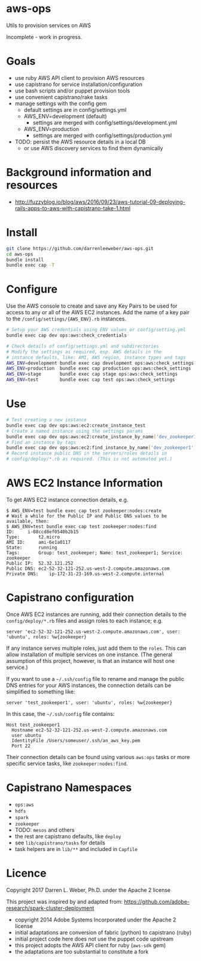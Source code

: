 # aws-ops
Utils to provision services on AWS

Incomplete - work in progress.

# Goals
 - use ruby AWS API client to provision AWS resources
 - use capistrano for service installation/configuration
 - use bash scripts and/or puppet provision tools
 - use convenient capistrano/rake tasks
 - manage settings with the config gem
    - default settings are in config/settings.yml
    - AWS_ENV=development (default)
        - settings are merged with config/settings/development.yml
    - AWS_ENV=production
        - settings are merged with config/settings/production.yml
 - TODO: persist the AWS resource details in a local DB
   - or use AWS discovery services to find them dynamically
   
# Background information and resources
 - http://fuzzyblog.io/blog/aws/2016/09/23/aws-tutorial-09-deploying-rails-apps-to-aws-with-capistrano-take-1.html

# Install
```bash
git clone https://github.com/darrenleeweber/aws-ops.git
cd aws-ops
bundle install
bundle exec cap -T
```

# Configure

Use the AWS console to create and save any Key Pairs to be used for access
to any or all of the AWS EC2 instances.  Add the name of a key pair to the
`/config/settings/{AWS_ENV}.rb` instances.

```bash
# Setup your AWS credentials using ENV values or config/setting.yml
bundle exec cap dev ops:aws:check_credentials

# Check details of config/settings.yml and subdirectories
# Modify the settings as required, esp. AWS details in the
# instance defaults, like: AMI, AWS region, instance types and tags
AWS_ENV=development bundle exec cap development ops:aws:check_settings
AWS_ENV=production  bundle exec cap production ops:aws:check_settings
AWS_ENV=stage       bundle exec cap stage ops:aws:check_settings
AWS_ENV=test        bundle exec cap test ops:aws:check_settings
```

# Use
```bash
# Test creating a new instance
bundle exec cap dev ops:aws:ec2:create_instance_test
# Create a named instance using the settings params
bundle exec cap dev ops:aws:ec2:create_instance_by_name['dev_zookeeper1']
# Find an instance by tags
bundle exec cap dev ops:aws:ec2:find_instance_by_name['dev_zookeeper1']
# Record instance public DNS in the servers/roles details in
# config/deploy/*.rb as required. (This is not automated yet.)
```

# AWS EC2 Instance Information

To get AWS EC2 instance connection details, e.g.

```
$ AWS_ENV=test bundle exec cap test zookeeper:nodes:create
# Wait a while for the Public IP and Public DNS values to be available, then:
$ AWS_ENV=test bundle exec cap test zookeeper:nodes:find
ID:		i-08ccd8ef0540b2b15
Type:		t2.micro
AMI ID:		ami-6e1a0117
State:		running
Tags:		Group: test_zookeeper; Name: test_zookeeper1; Service: zookeeper
Public IP:	52.32.121.252
Public DNS:	ec2-52-32-121-252.us-west-2.compute.amazonaws.com
Private DNS:	ip-172-31-23-169.us-west-2.compute.internal
```

# Capistrano configuration

Once AWS EC2 instances are running, add their connection details to the
`config/deploy/*.rb` files and assign roles to each instance; e.g.

`server 'ec2-52-32-121-252.us-west-2.compute.amazonaws.com', user: 'ubuntu', roles: %w{zookeeper}`

If any instance serves multiple roles, just add them to the `roles`.  This can
allow installation of multiple services on one instance.  (The general assumption
of this project, however, is that an instance will host one service.)

If you want to use a `~/.ssh/config` file to rename and manage the public DNS entries for
your AWS instances, the connection details can be simplified to something like:

`server 'test_zookeeper1', user: 'ubuntu', roles: %w{zookeeper}`

In this case, the `~/.ssh/config` file contains:

```
Host test_zookeeper1
  Hostname ec2-52-32-121-252.us-west-2.compute.amazonaws.com
  user ubuntu
  IdentityFile /Users/someuser/.ssh/an_aws_key.pem
  Port 22
```

Their connection details can be found using various `aws:ops` tasks or more specific
service tasks, like `zookeeper:nodes:find`.

# Capistrano Namespaces
 - `ops:aws`
 - `hdfs`
 - `spark`
 - `zookeeper`
 - TODO: `mesos` and others
 - the rest are capistrano defaults, like `deploy`
 - see `lib/capistrano/tasks` for details
 - task helpers are in `lib/**` and included in `Capfile`

# Licence

Copyright 2017 Darren L. Weber, Ph.D. under the Apache 2 license

This project was inspired by and adapted from:
https://github.com/adobe-research/spark-cluster-deployment
 - copyright 2014 Adobe Systems Incorporated under the Apache 2 license
 - initial adaptations are conversion of fabric (python) to capistrano (ruby)
 - initial project code here does not use the puppet code upstream
 - this project adopts the AWS API client for ruby (`aws-sdk` gem)
 - the adaptations are too substantial to constitute a fork
